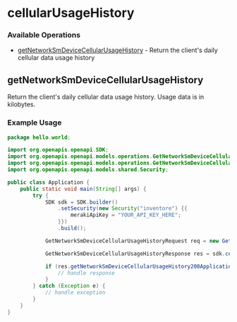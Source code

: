 # cellularUsageHistory

### Available Operations

* [getNetworkSmDeviceCellularUsageHistory](#getnetworksmdevicecellularusagehistory) - Return the client's daily cellular data usage history

## getNetworkSmDeviceCellularUsageHistory

Return the client's daily cellular data usage history. Usage data is in kilobytes.

### Example Usage

```java
package hello.world;

import org.openapis.openapi.SDK;
import org.openapis.openapi.models.operations.GetNetworkSmDeviceCellularUsageHistoryRequest;
import org.openapis.openapi.models.operations.GetNetworkSmDeviceCellularUsageHistoryResponse;
import org.openapis.openapi.models.shared.Security;

public class Application {
    public static void main(String[] args) {
        try {
            SDK sdk = SDK.builder()
                .setSecurity(new Security("inventore") {{
                    merakiApiKey = "YOUR_API_KEY_HERE";
                }})
                .build();

            GetNetworkSmDeviceCellularUsageHistoryRequest req = new GetNetworkSmDeviceCellularUsageHistoryRequest("vel", "modi");            

            GetNetworkSmDeviceCellularUsageHistoryResponse res = sdk.cellularUsageHistory.getNetworkSmDeviceCellularUsageHistory(req);

            if (res.getNetworkSmDeviceCellularUsageHistory200ApplicationJSONObjects != null) {
                // handle response
            }
        } catch (Exception e) {
            // handle exception
        }
    }
}
```
